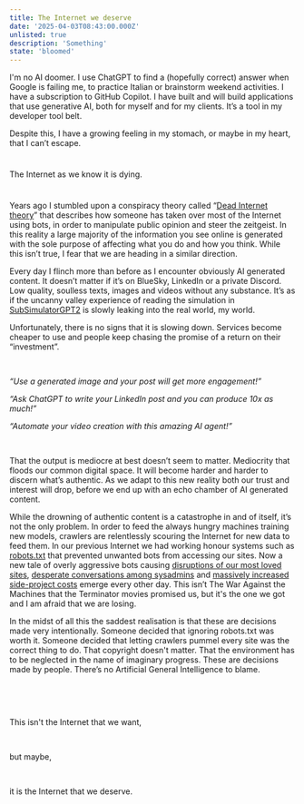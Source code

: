 ```yaml
---
title: The Internet we deserve
date: '2025-04-03T08:43:00.000Z'
unlisted: true
description: 'Something'
state: 'bloomed'
---
```


I'm no AI doomer. I use ChatGPT to find a (hopefully correct) answer when Google is failing me, to practice Italian or brainstorm weekend activities. I have a subscription to GitHub Copilot. I have built and will build applications that use generative AI, both for myself and for my clients. It’s a tool in my developer tool belt.

Despite this, I have a growing feeling in my stomach, or maybe in my heart, that I can’t escape.

<div style="height: 1.5rem;"></div>
The Internet as we know it is dying.
<div style="height: 1.5rem;"></div>

Years ago I stumbled upon a conspiracy theory called “[Dead Internet theory](https://en.wikipedia.org/wiki/Dead_Internet_theory)” that describes how someone has taken over most of the Internet using bots, in order to manipulate public opinion and steer the zeitgeist. In this reality a large majority of the information you see online is generated with the sole purpose of affecting what you do and how you think. While this isn’t true, I fear that we are heading in a similar direction.

Every day I flinch more than before as I encounter obviously AI generated content. It doesn’t matter if it’s on BlueSky, LinkedIn or a private Discord. Low quality, soulless texts, images and videos without any substance. It’s as if the uncanny valley experience of reading the simulation in [SubSimulatorGPT2](https://old.reddit.com/r/SubSimulatorGPT2/) is slowly leaking into the real world, my world.

Unfortunately, there is no signs that it is slowing down. Services become cheaper to use and people keep chasing the promise of a return on their “investment”.

<div style="height: 1rem;"></div>

_“Use a generated image and your post will get more engagement!”_

_“Ask ChatGPT to write your LinkedIn post and you can produce 10x as much!”_

_“Automate your video creation with this amazing AI agent!”_

<div style="height: 1rem;"></div>

That the output is mediocre at best doesn’t seem to matter. Mediocrity that floods our common digital space. It will become harder and harder to discern what’s authentic. As we adapt to this new reality both our trust and interest will drop, before we end up with an echo chamber of AI generated content.

While the drowning of authentic content is a catastrophe in and of itself, it’s not the only problem. In order to feed the always hungry machines training new models, crawlers are relentlessly scouring the Internet for new data to feed them. In our previous Internet we had working honour systems such as [robots.txt](https://en.wikipedia.org/wiki/Robots.txt) that prevented unwanted bots from accessing our sites. Now a new tale of overly aggressive bots causing [disruptions of our most loved sites](https://www.engadget.com/ai/wikipedia-is-struggling-with-voracious-ai-bot-crawlers-121546854.html), [desperate conversations among sysadmins](https://drewdevault.com/2025/03/17/2025-03-17-Stop-externalizing-your-costs-on-me.html) and [massively increased side-project costs](https://bsky.app/profile/gergely.pragmaticengineer.com/post/3llt2p7vgv223) emerge every other day. This isn’t The War Against the Machines that the Terminator movies promised us, but it's the one we got and I am afraid that we are losing.

In the midst of all this the saddest realisation is that these are decisions made very intentionally. Someone decided that ignoring robots.txt was worth it. Someone decided that letting crawlers pummel every site was the correct thing to do. That copyright doesn't matter. That the environment has to be neglected in the name of imaginary progress. These are decisions made by people. There’s no Artificial General Intelligence to blame.

<div style="height: 3rem;"></div>

This isn't the Internet that we want,

<div style="height: 1rem;"></div>

but maybe,

<div style="height: 1rem;"></div>

it is the Internet that we deserve.